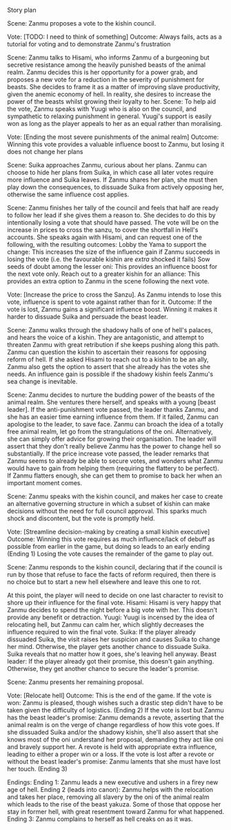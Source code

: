 Story plan

Scene: Zanmu proposes a vote to the kishin council.

Vote: [TODO: I need to think of something]
Outcome: Always fails, acts as a tutorial for voting and to demonstrate Zanmu's frustration

Scene: Zanmu talks to Hisami, who informs Zanmu of a burgeoning but secretive resistance among the heavily punished beasts of the animal realm.
Zanmu decides this is her opportunity for a power grab, and proposes a new vote for a reduction in the severity of punishment for beasts.
She decides to frame it as a matter of improving slave productivity, given the anemic economy of hell. In reality, she desires to increase the power of the beasts whilst growing their loyalty to her.
Scene: To help aid the vote, Zanmu speaks with Yuugi who is also on the council, and sympathetic to relaxing punishment in general.
Yuugi's support is easily won as long as the player appeals to her as an equal rather than moralising.

Vote: [Ending the most severe punishments of the animal realm]
Outcome: Winning this vote provides a valuable influence boost to Zanmu, but losing it does not change her plans

Scene: Suika approaches Zanmu, curious about her plans. Zanmu can choose to hide her plans from Suika, in which case all later votes require more influence and Suika leaves.
If Zanmu shares her plan, she must then play down the consequences, to dissuade Suika from actively opposing her, otherwise the same influence cost applies.

Scene: Zanmu finishes her tally of the council and feels that half are ready to follow her lead if she gives them a reason to. She decides to do this by intentionally losing a vote that should have passed. The vote will be on the increase in prices to cross the sanzu, to cover the shortfall in Hell's accounts.
She speaks again with Hisami, and can request one of the following, with the resulting outcomes:
Lobby the Yama to support the change: This increases the size of the influence gain if Zanmu succeeds in losing the vote (i.e. the favourable kishin are *extra* shocked it fails)
Sow seeds of doubt among the lesser oni: This provides an influence boost for the next vote only.
Reach out to a greater kishin for an alliance: This provides an extra option to Zanmu in the scene following the next vote.

Vote: [Increase the price to cross the Sanzu]. As Zanmu intends to lose this vote, influence is spent to vote against rather than for it.
Outcome: If the vote is lost, Zanmu gains a significant influence boost. Winning it makes it harder to dissuade Suika and persuade the beast leader.

Scene: Zanmu walks through the shadowy halls of one of hell's palaces, and hears the voice of a kishin. They are antagonistic, and attempt to threaten Zanmu with great retribution if she keeps pushing along this path. Zanmu can question the kishin to ascertain their reasons for opposing reform of hell. If she asked Hisami to reach out to a kishin to be an ally, Zanmu also gets the option to assert that she already has the votes she needs. An influence gain is possible if the shadowy kishin feels Zanmu's sea change is inevitable.

Scene: Zanmu decides to nurture the budding power of the beasts of the animal realm. She ventures there herself, and speaks with a young [beast leader].
If the anti-punishment vote passed, the leader thanks Zanmu, and she has an easier time earning influence from them.
If it failed, Zanmu can apologise to the leader, to save face.
Zanmu can broach the idea of a totally free animal realm, let go from the strangulations of the oni. Alternatively, she can simply offer advice for growing their organisation.
The leader will assert that they don't really believe Zanmu has the power to change hell so substantially. If the price increase vote passed, the leader remarks that Zanmu seems to already be able to secure votes, and wonders what Zanmu would have to gain from helping them (requiring the flattery to be perfect). If Zanmu flatters enough, she can get them to promise to back her when an important moment comes.

Scene: Zanmu speaks with the kishin council, and makes her case to create an alternative governing structure in which a subset of kishin can make decisions without the need for full council approval. This sparks much shock and discontent, but the vote is promptly held.

Vote: [Streamline decision-making by creating a small kishin executive]
Outcome: Winning this vote requires as much influence/lack of debuff as possible from earlier in the game, but doing so leads to an early ending (Ending 1)
Losing the vote causes the remainder of the game to play out.

Scene: Zanmu responds to the kishin council, declaring that if the council is run by those that refuse to face the facts of reform required, then there is no choice but to start a new hell elsewhere and leave this one to rot.

At this point, the player will need to decide on one last character to revisit to shore up their influence for the final vote.
Hisami: Hisami is very happy that Zanmu decides to spend the night before a big vote with her. This doesn't provide any benefit or detraction.
Yuugi: Yuugi is incensed by the idea of relocating hell, but Zanmu can calm her, which slightly decreases the influence required to win the final vote.
Suika: If the player already dissuaded Suika, the visit raises her suspicion and causes Suika to change her mind. Otherwise, the player gets another chance to dissuade Suika. Suika reveals that no matter how it goes, she's leaving hell anyway.
Beast leader: If the player already got their promise, this doesn't gain anything. Otherwise, they get another chance to secure the leader's promise.

Scene: Zanmu presents her remaining proposal.

Vote: [Relocate hell]
Outcome: This is the end of the game.
If the vote is won:
Zanmu is pleased, though wishes such a drastic step didn't have to be taken given the difficulty of logistics. (Ending 2)
If the vote is lost but Zanmu has the beast leader's promise:
Zanmu demands a revote, asserting that the animal realm is on the verge of change regardless of how this vote goes. If she dissuaded Suika and/or the shadowy kishin, she'll also assert that she knows most of the oni understand her proposal, demanding they act like oni and bravely support her. A revote is held with appropriate extra influence, leading to either a proper win or a loss.
If the vote is lost after a revote or without the beast leader's promise:
Zanmu laments that she must have lost her touch. (Ending 3)

Endings:
Ending 1: Zanmu leads a new executive and ushers in a firey new age of hell.
Ending 2 (leads into canon): Zanmu helps with the relocation and takes her place, removing all slavery by the oni of the animal realm which leads to the rise of the beast yakuza. Some of those that oppose her stay in former hell, with great resentment toward Zanmu for what happened.
Ending 3: Zanmu complains to herself as hell creaks on as it was.